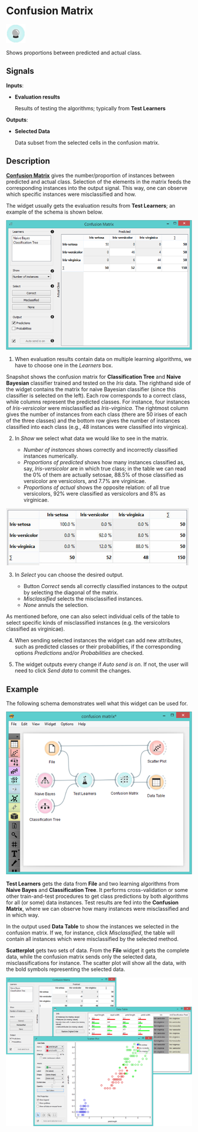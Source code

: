 Confusion Matrix
================

![image](icons/confusion-matrix.png)

Shows proportions between predicted and actual class.

Signals
-------

**Inputs**:

- **Evaluation results**

  Results of testing the algorithms; typically from **Test Learners**

**Outputs**:

- **Selected Data**

  Data subset from the selected cells in the confusion matrix.

Description
-----------

[**Confusion Matrix**](https://en.wikipedia.org/wiki/Confusion_matrix) gives the number/proportion of 
instances between predicted and actual class. Selection of
the elements in the matrix feeds the corresponding instances into the output
signal. This way, one can observe which specific instances were
misclassified and how.

The widget usually gets the evaluation results from **Test Learners**; an
example of the schema is shown below.

![image](images/ConfusionMatrix3-stamped.png)

1. When evaluation results contain data on multiple learning
  algorithms, we have to choose one in the *Learners* box.
  
  Snapshot shows the confusion matrix for **Classification
  Tree** and **Naive Bayesian** classifier trained and tested on the *Iris* data.
  The righthand side of the widget contains the matrix for naive Bayesian
  classifier (since this classifier is selected on the left). Each row
  corresponds to a correct class, while columns represent the predicted
  classes. For instance, four instances of *Iris-versicolor* were
  misclassified as *Iris-virginica*. The rightmost column gives the number
  of instances from each class (there are 50 irises of each of the three
  classes) and the bottom row gives the number of instances classified into
  each class (e.g., 48 instances were classified into virginica).

2. In *Show* we select what data we would like to see in the matrix.

    - *Number of instances* shows correctly and incorrectly classified instances numerically.
    - *Proportions of predicted* shows how many instances
  classified as, say, *Iris-versicolor* are in which true class; in the
  table we can read the 0% of them are actually setosae, 88.5% of those
  classified as versicolor are versicolors, and 7.7% are virginicae.
    - *Proportions of actual* shows the opposite relation: of all true
  versicolors, 92% were classified as versicolors and 8% as virginicae.

  ![image](images/ConfusionMatrix-propTrue.png)

3. In *Select* you can choose the desired output.

    - Button *Correct* sends all correctly classified instances to the output by
  selecting the diagonal of the matrix.
    - *Misclassified* selects the
  misclassified instances.
    - *None* annuls the selection.
  
  As mentioned before, one can also select individual cells of the table to select
  specific kinds of misclassified instances (e.g. the versicolors
  classified as virginicae).

4. When sending selected instances the widget can add new attributes,
  such as predicted classes or their probabilities, if the
  corresponding options *Predictions* and/or *Probabilities* are checked.

5. The widget outputs every change if *Auto send is on*. If not, the user will need to click *Send data* to commit the
  changes.

Example
-------

The following schema demonstrates well what this widget can be used for.

![image](images/ConfusionMatrix-Schema.png)

**Test Learners** gets the data from **File** and two learning algorithms from
**Naive Bayes** and **Classification Tree**. It performs cross-validation or
some other train-and-test procedures to get class predictions by both
algorithms for all (or some) data instances. Test results are fed into the **Confusion Matrix**, where we
can observe how many instances were misclassified and in which way.

In the output used **Data Table** to show the
instances we selected in the confusion matrix. If we, for instance, click
*Misclassified*, the table will contain all instances which were
misclassified by the selected method.

**Scatterplot** gets two sets of data. From the **File** widget it gets the
complete data, while the confusion matrix sends only the selected data,
misclassifications for instance. The scatter plot will show all
the data, with the bold symbols representing the selected data.

<img src="images/ConfusionMatrix-Example.png" alt="image" width="600">
